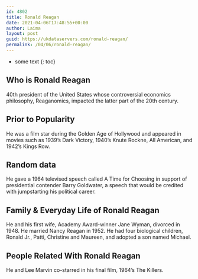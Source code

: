 ```yaml
---
id: 4802
title: Ronald Reagan
date: 2021-04-06T17:48:55+00:00
author: Laima
layout: post
guid: https://ukdataservers.com/ronald-reagan/
permalink: /04/06/ronald-reagan/
---
```


* some text
{: toc}


## Who is Ronald Reagan
                  
                  
                  
40th president of the United States whose controversial economics philosophy, Reaganomics, impacted the latter part of the 20th century.
                  
              
            
              
            
                
                
                
## Prior to Popularity
                  
                  
                  
He was a film star during the Golden Age of Hollywood and appeared in movies such as 1939&#8217;s Dark Victory, 1940&#8217;s Knute Rockne, All American, and 1942&#8217;s Kings Row.
                  
              
            
              
            
                
                
                
## Random data
                  
                  
                  
He gave a 1964 televised speech called A Time for Choosing in support of presidential contender Barry Goldwater, a speech that would be credited with jumpstarting his political career.
                  
              
            
              
            
                
                
                
## Family & Everyday Life of Ronald Reagan
                  
                  
                  
He and his first wife, Academy Award-winner Jane Wyman, divorced in 1948. He married Nancy Reagan in 1952. He had four biological children, Ronald Jr., Patti, Christine and Maureen, and adopted a son named Michael.
                  
              
            
              
            
                
                
                
## People Related With Ronald Reagan
                  
                  
                  
He and Lee Marvin co-starred in his final film, 1964&#8217;s The Killers.
                  
              
            
              
            
                
              
            
              
              
            
            
              
            
          
          
          